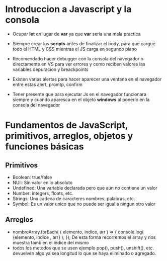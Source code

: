 # Introduccion a Javascript y la consola

* Ocupar **let** en lugar de **var** ya que **var** seria una mala practica

* Siempre crear los **scripts** antes de finalizar el body, para que cargue todo el HTML y CSS mientras el JS carga en segundo plano

* Recomendado hacer debugger con la consola del navegador o directamente en VS para ver errores y como reciben valores las variables depuracion y breackpoints

* Existen varias alertas para hacer aparecer una ventana en el navegador entre estas alert, promtp, confirm

* Tener presente que para ejecutar Js en el navegador funcionara siempre y cuando aparesca en el objeto **windows** al ponerlo en la consola del navegador

# Fundamentos de JavaScript, primitivos, arreglos, objetos y funciones básicas
## Primitivos
- Boolean: true/false 
- NUll: Sin valor en lo absoluto
- Undefined: Una variable declarada pero que aun no contiene un valor
- Number: integers, floats, etc.
- Strings: Una cadena de caracteres nombres, palabras, etc.
- Symbol: Es un valor unico que no puede ser igual a ningun otro valor

## Arreglos
* nombreArray.forEach( ( elemento, indice, arr ) => {
  console.log( {elemento, indice , arr} );
}); De esta forma recorremos el array y nos muestra tambien el indice del mismo
* todos los metodos que se usen ejemplo pop(), push(), unshift(), etc. devuelven algo ya sea longitud lo que se haya eliminado o agregado.



